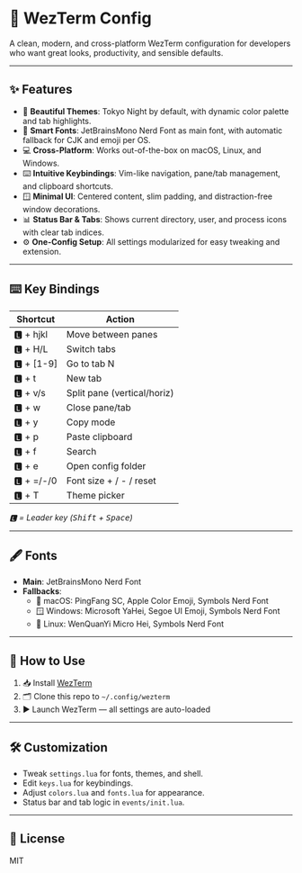 # 🌈 WezTerm Config

A clean, modern, and cross-platform WezTerm configuration
for developers who want great looks,
productivity, and sensible defaults.

---

## ✨ Features

- 🎨 **Beautiful Themes**:
  Tokyo Night by default, with dynamic color palette and tab highlights.
- 📝 **Smart Fonts**:
  JetBrainsMono Nerd Font as main font,
  with automatic fallback for CJK and emoji per OS.
- 💻 **Cross-Platform**:
  Works out-of-the-box on macOS, Linux, and Windows.
- ⌨️ **Intuitive Keybindings**:
  Vim-like navigation, pane/tab management, and clipboard shortcuts.
- 🪟 **Minimal UI**:
  Centered content, slim padding, and distraction-free window decorations.
- 📊 **Status Bar & Tabs**:
  Shows current directory, user, and process icons with clear tab indices.
- ⚙️ **One-Config Setup**:
  All settings modularized for easy tweaking and extension.

---

## ⌨️ Key Bindings

| Shortcut  | Action                      |
| --------- | --------------------------- |
| 🅻 + hjkl  | Move between panes          |
| 🅻 + H/L   | Switch tabs                 |
| 🅻 + [1-9] | Go to tab N                 |
| 🅻 + t     | New tab                     |
| 🅻 + v/s   | Split pane (vertical/horiz) |
| 🅻 + w     | Close pane/tab              |
| 🅻 + y     | Copy mode                   |
| 🅻 + p     | Paste clipboard             |
| 🅻 + f     | Search                      |
| 🅻 + e     | Open config folder          |
| 🅻 + =/-/0 | Font size + / - / reset     |
| 🅻 + T     | Theme picker                |

_🅻 = Leader key (<kbd>Shift</kbd> + <kbd>Space</kbd>)_

---

## 🖋️ Fonts

- **Main**: JetBrainsMono Nerd Font
- **Fallbacks**:
  - 🍏 macOS: PingFang SC, Apple Color Emoji, Symbols Nerd Font
  - 🪟 Windows: Microsoft YaHei, Segoe UI Emoji, Symbols Nerd Font
  - 🐧 Linux: WenQuanYi Micro Hei, Symbols Nerd Font

---

## 🚀 How to Use

1. 📥 Install [WezTerm](https://wezfurlong.org/wezterm/)
2. 🗂️ Clone this repo to `~/.config/wezterm`
3. ▶️ Launch WezTerm — all settings are auto-loaded

---

## 🛠️ Customization

- Tweak `settings.lua` for fonts, themes, and shell.
- Edit `keys.lua` for keybindings.
- Adjust `colors.lua` and `fonts.lua` for appearance.
- Status bar and tab logic in `events/init.lua`.

---

## 📄 License

MIT
